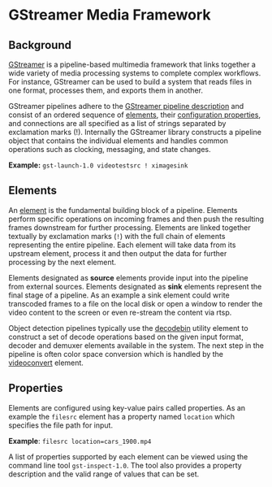 # GStreamer Media Framework
## Background
[GStreamer](https://gstreamer.freedesktop.org/) is a pipeline-based multimedia framework that links together a wide variety of media processing systems to complete complex workflows.
For instance, GStreamer can be used to build a system that reads files in one format, processes them, and exports them in another.

GStreamer pipelines adhere to the [GStreamer pipeline description](https://gstreamer.freedesktop.org/documentation/tools/gst-launch.html?gi-language=c#pipeline-description) and
consist of an ordered sequence of [elements](#elements), their [configuration properties](#properties), and connections are all specified as a list of strings separated by exclamation
marks (!). Internally the GStreamer library constructs a pipeline object that contains the individual elements and handles common operations such as clocking, messaging, and state changes.

**Example:** ```gst-launch-1.0 videotestsrc ! ximagesink```

## Elements
An [element](https://gstreamer.freedesktop.org/documentation/application-development/basics/elements.html?gi-language=c) is the fundamental building block of a pipeline. 
Elements perform specific operations on incoming frames and then push the resulting frames 
downstream for further processing. Elements are linked together textually by exclamation marks (`!`) with the full chain of elements 
representing the entire pipeline. Each element will take data from its upstream element, process it and then output the data for further processing by the next element.

Elements designated as **source** elements provide input into the pipeline from external sources. Elements designated as **sink** elements represent the final stage of a pipeline. 
As an example a sink element could write transcoded frames to a file on the local disk or open a window to render the video content to the screen or even re-stream the content 
via rtsp. 

Object detection pipelines typically use the [decodebin](https://gstreamer.freedesktop.org/documentation/playback/decodebin.html#decodebin) utility element 
to construct a set of decode operations based on the given input format, decoder and demuxer elements available in the system. 
The next step in the pipeline is often color space conversion which is handled by the 
[videoconvert](https://gstreamer.freedesktop.org/documentation/videoconvert/index.html?gi-language=c#videoconvert) element. 

## Properties
Elements are configured using key-value pairs called properties. As an example the `filesrc` element has a property named `location` which specifies the file path for input.

**Example**:
 ```filesrc location=cars_1900.mp4```

A list of properties supported by each element can be viewed using the command line tool `gst-inspect-1.0`. The tool also provides a property description and 
the valid range of values that can be set.
